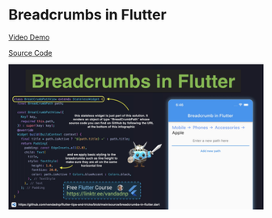 # Breadcrumbs in Flutter

[Video Demo](https://youtu.be/_4JJR35B7lM)

[Source Code](breadcrumbs-in-flutter.dart)

![](breadcrumbs-in-flutter.jpg)
